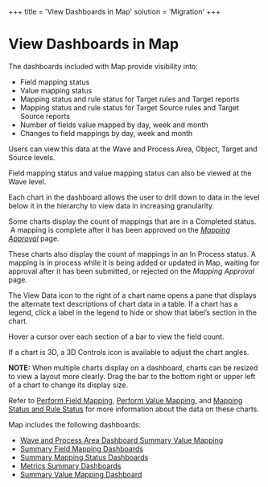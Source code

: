 +++
title = 'View Dashboards in Map'
solution = 'Migration'
+++

# View Dashboards in Map

The dashboards included with Map provide visibility into:

  - Field mapping status
  - Value mapping status
  - Mapping status and rule status for Target rules and Target reports
  - Mapping status and rule status for Target Source rules and Target
    Source reports
  - Number of fields value mapped by day, week and month
  - Changes to field mappings by day, week and month

Users can view this data at the Wave and Process Area, Object, Target
and Source levels.

Field mapping status and value mapping status can also be viewed at the
Wave level.

Each chart in the dashboard allows the user to drill down to data in the
level below it in the hierarchy to view data in increasing granularity.

Some charts display the count of mappings that are in a Completed
status.  A mapping is complete after it has been approved on the
<span style="font-style: italic;">[Mapping
Approval](../Page_Desc/Mapping_Approval_H.htm)</span> page.

These charts also display the count of mappings in an In Process status.
A mapping is in process while it is being added or updated in Map,
waiting for approval after it has been submitted, or rejected on the
<span style="font-style: italic;">Mapping Approval</span> page.

The View Data icon to the right of a chart name opens a pane that
displays the alternate text descriptions of chart data in a table. If a
chart has a legend, click a label in the legend to hide or show that
label’s section in the chart.

Hover a cursor over each section of a bar to view the field count.

If a chart is 3D, a 3D Controls icon is available to adjust the chart
angles.

<span style="font-weight: bold;">NOTE:</span> When multiple charts
display on a dashboard, charts can be resized to view a layout more
clearly. Drag the bar to the bottom right or upper left of a chart to
change its display size.

Refer to [Perform Field Mapping](Perform_Field_Mapping.htm), [Perform
Value Mapping,](Perform_Value_Mapping_Overview.htm) and [Mapping Status
and Rule Status](Mapping_Status_and_Rule_Status.htm) for more
information about the data on these charts.

Map includes the following dashboards:

  - [Wave and Process Area Dashboard Summary Value
    Mapping](Wave_Prcs_Area_Sum_Value_Map_Dashboard.htm)
  - [Summary Field Mapping
    Dashboards](Summary_Field_Mapping_Dashboards.htm)
  - [Summary Mapping Status
    Dashboards](Summary_Mapping_Status_Dashboard.htm)
  - [Metrics Summary Dashboards](Metrics_Summary_Dashboards.htm)
  - [Summary Value Mapping
    Dashboard](Summary_Value_Mapping_Dashboard.htm)
